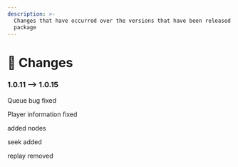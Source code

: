 ```yaml
---
description: >-
  Changes that have occurred over the versions that have been released of the
  package
---
```


# 🧁 Changes

### 1.0.11 --> 1.0.15
Queue bug fixed

Player information fixed

added nodes

seek added 

replay removed

